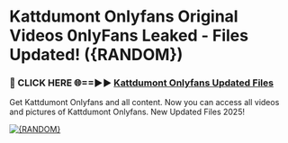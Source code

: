 # Kattdumont Onlyfans Original Videos 0nlyFans Leaked - Files Updated! ({RANDOM})

<h3>🔴 CLICK HERE 🌐==►► <a href="https://betterlinks.top/A2PfLJ" rel="nofollow">Kattdumont Onlyfans Updated Files</a></h3>

Get Kattdumont Onlyfans and all content. Now you can access all videos and pictures of Kattdumont Onlyfans. New Updated Files 2025!

[![{RANDOM}](https://i.imgur.com/ppqm5kG.gif)](https://betterlinks.top/A2PfLJ)